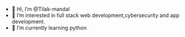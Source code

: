 - 👋 Hi, I’m @Tilak-mandal
- 👀 I’m interested in full stack web development,cybersecurity and app development.
- 🌱 I’m currently learning python

<!---
Tilak-mandal/Tilak-mandal is a ✨ special ✨ repository because its `README.md` (this file) appears on your GitHub profile.
You can click the Preview link to take a look at your changes.
--->
